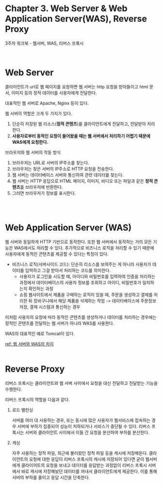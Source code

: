 # Chapter 3. Web Server & Web Application Server(WAS), Reverse Proxy
3주차 워크북 - 웹서버, WAS, 리버스 프록시

<br>

# Web Server
클라이언트가 url로 웹 페이지를 요청하면 웹 서버는 http 요청을 받아들이고 html 문서, 이미지 등의 정적 데이터를 사용자에게 전달한다.

대표적인 웹 서버로 Apache, Nginx 등이 있다.

웹 서버의 역할은 크게 두 가지가 있다.
1. 단순히 저장된 웹 리소스(**정적 콘텐츠**)를 클라이언트에게 전달하고, 전달받아 처리한다.
2. **사용자로부터 동적인 요청이 들어왔을 때는 웹 서버에서 처리하기 어렵기 때문에 WAS에게 요청한다.**

브라우저와 웹 서버의 작동 방식
1. 브라우저는 URL로 서버의 IP주소를 찾는다.
2. 브라우저는 찾은 서버의 IP주소로 HTTP 요청을 전송한다.
3. 웹 서버는 데이터베이스 서버와 통신하여 관련 데이터를 찾는다.
4. 웹 서버는 HTTP 응답으로 HTML 페이지, 이미지, 비디오 또는 파일과 같은 **정적 콘텐츠**를 브라우저에 반환한다.
5. 그러면 브라우저가 정보를 표시한다.
<br>
<br>    

# Web Application Server (WAS)
웹 서버와 동일하게 HTTP 기반으로 동작한다. 또한 웹 서버에서 동작하는 거의 모든 기능은 WAS에서도 처리할 수 있다. 추가적으로 비즈니스 로직을 처리할 수 있기 때문에 사용자에게 동적인 콘텐츠를 제공할 수 있다는 특징이 있다.
- 비즈니스 로직(서버사이드 코드): 단순히 리소스를 보여주는 게 아니라 사용자가 데이터를 입력하고 그걸 받아서 처리하는 코드를 의미한다.
    - 사용자가 로그인을 시도할 때, 아이디와 비밀번호를 입력하여 인증을 처리하는 과정에서 데이터베이스의 사용자 정보를 조회하고 아이디, 비밀번호가 일치하는지 확인하는 과정
    - 쇼핑 웹사이트에서 제품을 구매하는 로직이 있을 때, 주문을 생성하고 결제를 처리한 뒤 장바구니에서 해당 제품을 삭제하는 작업 -> 데이터베이스에 주문정보 저장, 결제 시스템과 통신하는 경우

이처럼 사용자의 요청에 따라 동적인 콘텐츠를 생성하거나 데이터를 처리하는 경우에는 정적인 콘텐츠를 전달하는 웹 서버가 아니라 WAS를 사용한다.

WAS의 대표적인 예로 Tomcat이 있다.

[ref: 웹 서버와 WAS의 차이](https://aws.amazon.com/ko/compare/the-difference-between-web-server-and-application-server/)
<br>
<br>

# Reverse Proxy
리버스 프록시는 클라이언트와 웹 서버 사이에서 요청을 대신 전달하고 전달받는 기능을 수행한다.

리버스 프록시의 역할을 다음과 같다.
1. 로드 밸런싱
    
    서버를 여러 대 사용하는 경우, 또는 동시에 많은 사용자가 웹서비스에 접속하는 경우 서버에 부하가 집중되어 성능이 저하되거나 서비스가 중단될 수 있다. 리버스 프록시는 서버와 클라이언트 사이에서 이들 간 요청을 분산하여 부하를 분산한다.
2. 캐싱

    자주 사용하는 정적 파일, 최근에 불러왔던 정적 파일 등을 캐시에 저장해둔다. 클라이언트의 요청에 대한 응답이 리버스 프록시의 캐시에 저장되어 있다면 굳이 웹서버에게 클라이어트의 요청을 보내고 데이터를 응답받는 과정없이 리버스 프록시 서버에서 바로 캐시에 저장해놨던 데이터를 꺼내서 클라이언트에게 제공한다. 이를 통해 서버의 부하를 줄이고 응답 시간을 단축한다.
<br>
<br>
